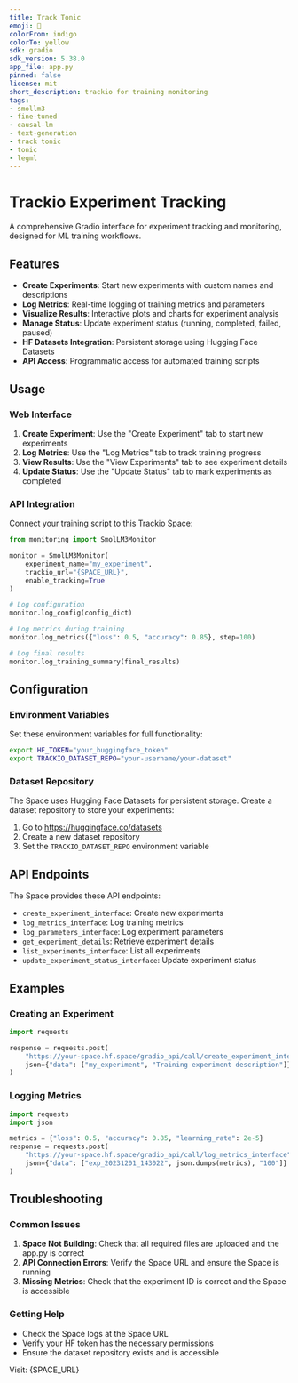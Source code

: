 ```yaml
---
title: Track Tonic
emoji: 🐠
colorFrom: indigo
colorTo: yellow
sdk: gradio
sdk_version: 5.38.0
app_file: app.py
pinned: false
license: mit
short_description: trackio for training monitoring
tags:
- smollm3
- fine-tuned
- causal-lm
- text-generation
- track tonic
- tonic
- legml
---
```


# Trackio Experiment Tracking

A comprehensive Gradio interface for experiment tracking and monitoring, designed for ML training workflows.

## Features

- **Create Experiments**: Start new experiments with custom names and descriptions
- **Log Metrics**: Real-time logging of training metrics and parameters
- **Visualize Results**: Interactive plots and charts for experiment analysis
- **Manage Status**: Update experiment status (running, completed, failed, paused)
- **HF Datasets Integration**: Persistent storage using Hugging Face Datasets
- **API Access**: Programmatic access for automated training scripts

## Usage

### Web Interface

1. **Create Experiment**: Use the "Create Experiment" tab to start new experiments
2. **Log Metrics**: Use the "Log Metrics" tab to track training progress
3. **View Results**: Use the "View Experiments" tab to see experiment details
4. **Update Status**: Use the "Update Status" tab to mark experiments as completed

### API Integration

Connect your training script to this Trackio Space:

```python
from monitoring import SmolLM3Monitor

monitor = SmolLM3Monitor(
    experiment_name="my_experiment",
    trackio_url="{SPACE_URL}",
    enable_tracking=True
)

# Log configuration
monitor.log_config(config_dict)

# Log metrics during training
monitor.log_metrics({"loss": 0.5, "accuracy": 0.85}, step=100)

# Log final results
monitor.log_training_summary(final_results)
```

## Configuration

### Environment Variables

Set these environment variables for full functionality:

```bash
export HF_TOKEN="your_huggingface_token"
export TRACKIO_DATASET_REPO="your-username/your-dataset"
```

### Dataset Repository

The Space uses Hugging Face Datasets for persistent storage. Create a dataset repository to store your experiments:

1. Go to https://huggingface.co/datasets
2. Create a new dataset repository
3. Set the `TRACKIO_DATASET_REPO` environment variable

## API Endpoints

The Space provides these API endpoints:

- `create_experiment_interface`: Create new experiments
- `log_metrics_interface`: Log training metrics
- `log_parameters_interface`: Log experiment parameters
- `get_experiment_details`: Retrieve experiment details
- `list_experiments_interface`: List all experiments
- `update_experiment_status_interface`: Update experiment status

## Examples

### Creating an Experiment

```python
import requests

response = requests.post(
    "https://your-space.hf.space/gradio_api/call/create_experiment_interface",
    json={"data": ["my_experiment", "Training experiment description"]}
)
```

### Logging Metrics

```python
import requests
import json

metrics = {"loss": 0.5, "accuracy": 0.85, "learning_rate": 2e-5}
response = requests.post(
    "https://your-space.hf.space/gradio_api/call/log_metrics_interface",
    json={"data": ["exp_20231201_143022", json.dumps(metrics), "100"]}
)
```

## Troubleshooting

### Common Issues

1. **Space Not Building**: Check that all required files are uploaded and the app.py is correct
2. **API Connection Errors**: Verify the Space URL and ensure the Space is running
3. **Missing Metrics**: Check that the experiment ID is correct and the Space is accessible

### Getting Help

- Check the Space logs at the Space URL
- Verify your HF token has the necessary permissions
- Ensure the dataset repository exists and is accessible

Visit: {SPACE_URL} 